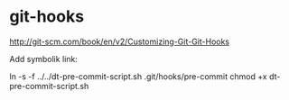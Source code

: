 # git-hooks
http://git-scm.com/book/en/v2/Customizing-Git-Git-Hooks

Add symbolik link:

ln -s -f ../../dt-pre-commit-script.sh .git/hooks/pre-commit
chmod +x dt-pre-commit-script.sh

